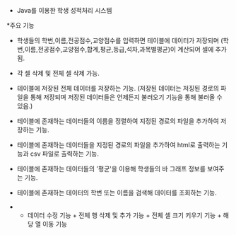* Java를 이용한 학생 성적처리 시스템

*주요 기능

 - 학생들의 학번,이름,전공점수,교양점수를 입력하면 테이블에 데이터가 저장되며
   (학번,이름,전공점수,교양점수,합계,평균,등급,석차,과목별평균)이 계산되어 셀에 추가됨.

- 각 셀 삭제 및 전체 셀 삭제 가능.

- 테이블에 저장된 전체 데이터를 저장하는 기능. (저장된 데이터는 저징된 경로의 파일을 통해 저장되며
  저장된 데이터들은 언제든지 불러오기 기능을 통해 불러올 수 있음.)

- 테이블에 존재하는 데이터들의 이름을 정렬하여 지정된 경로의 파일을 추가하여 저장하는 기능.

- 테이블에 존재하는 데이터들을 지정된 경로의 파일을 추가하여 html로 출력하는 기능과 csv 파일로 출력하는 기능.

- 테이블에 존재하는 데이터들의 '평균'을 이용해 학생들의 바 그래프 정보를 보여주는 기능.

- 테이블에 존재하는 데이터의 학번 또는 이름을 검색해 데이터를 조회하는 기능.

- + 데이터 수정 기능 + 전체 행 삭제 및 추가 기능 + 전체 셀 크기 키우기 기능 + 해당 열 이동 기능
